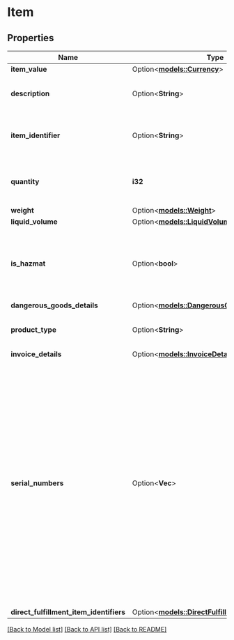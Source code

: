 # Item

## Properties

Name | Type | Description | Notes
------------ | ------------- | ------------- | -------------
**item_value** | Option<[**models::Currency**](Currency.md)> |  | [optional]
**description** | Option<**String**> | The product description of the item. | [optional]
**item_identifier** | Option<**String**> | A unique identifier for an item provided by the client. | [optional]
**quantity** | **i32** | The number of units. This value is required. | 
**weight** | Option<[**models::Weight**](Weight.md)> |  | [optional]
**liquid_volume** | Option<[**models::LiquidVolume**](LiquidVolume.md)> |  | [optional]
**is_hazmat** | Option<**bool**> | When true, the item qualifies as hazardous materials (hazmat). Defaults to false. | [optional]
**dangerous_goods_details** | Option<[**models::DangerousGoodsDetails**](DangerousGoodsDetails.md)> |  | [optional]
**product_type** | Option<**String**> | The product type of the item. | [optional]
**invoice_details** | Option<[**models::InvoiceDetails**](InvoiceDetails.md)> |  | [optional]
**serial_numbers** | Option<**Vec<String>**> | A list of unique serial numbers in an Amazon package that can be used to guarantee non-fraudulent items. The number of serial numbers in the list must be less than or equal to the quantity of items being shipped. Only applicable when channel source is Amazon. | [optional]
**direct_fulfillment_item_identifiers** | Option<[**models::DirectFulfillmentItemIdentifiers**](DirectFulfillmentItemIdentifiers.md)> |  | [optional]

[[Back to Model list]](../README.md#documentation-for-models) [[Back to API list]](../README.md#documentation-for-api-endpoints) [[Back to README]](../README.md)


